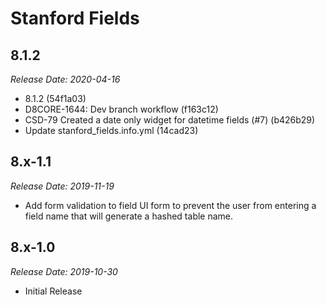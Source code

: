 # Stanford Fields

8.1.2
--------------------------------------------------------------------------------
_Release Date: 2020-04-16_

* 8.1.2 (54f1a03)
* D8CORE-1644: Dev branch workflow (f163c12)
* CSD-79 Created a date only widget for datetime fields (#7) (b426b29)
* Update stanford_fields.info.yml (14cad23)

8.x-1.1
--------------------------------------------------------------------------------  
_Release Date: 2019-11-19_

- Add form validation to field UI form to prevent the user from entering a field
name that will generate a hashed table name. 

8.x-1.0
--------------------------------------------------------------------------------  
_Release Date: 2019-10-30_

- Initial Release
